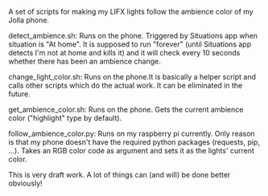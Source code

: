 A set of scripts for making my LIFX lights follow the ambience color of my Jolla phone.

detect_ambience.sh: Runs on the phone. Triggered by Situations app when situation is "At home".
It is supposed to run "forever" (until Situations app detects I'm not at home and kills it) and it will check every 10 seconds
whether there has been an ambience change.

change_light_color.sh: Runs on the phone.It is basically a helper script and calls other scripts which do the actual work.
It can be eliminated in the future.

get_ambience_color.sh: Runs on the phone. Gets the current ambience color ("highlight" type by default).

follow_ambience_color.py: Runs on my raspberry pi currently. Only reason is that my phone doesn't have the required python packages (requests, pip, ...). Takes an RGB color code as argument and sets it as the lights' current color.

This is very draft work. A lot of things can (and will) be done better obviously!

